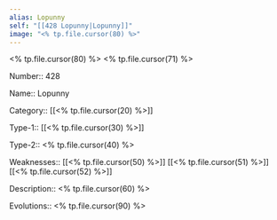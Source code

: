 ```yaml
---
alias: Lopunny
self: "[[428 Lopunny|Lopunny]]"
image: "<% tp.file.cursor(80) %>"
---
```


<% tp.file.cursor(80) %>
<% tp.file.cursor(71) %>

Number:: 428

Name:: Lopunny

Category:: [[<% tp.file.cursor(20) %>]]

Type-1:: [[<% tp.file.cursor(30) %>]]

Type-2:: <% tp.file.cursor(40) %>

Weaknesses:: [[<% tp.file.cursor(50) %>]] [[<% tp.file.cursor(51) %>]] [[<% tp.file.cursor(52) %>]]

Description:: <% tp.file.cursor(60) %>

Evolutions:: <% tp.file.cursor(90) %>